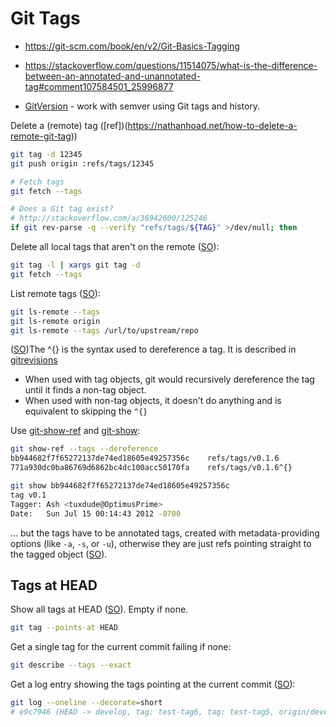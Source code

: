 # Git Tags

* <https://git-scm.com/book/en/v2/Git-Basics-Tagging>
* <https://stackoverflow.com/questions/11514075/what-is-the-difference-between-an-annotated-and-unannotated-tag#comment107584501_25996877>

* [GitVersion](https://gitversion.net/) - work with semver using Git tags and history.

Delete a (remote) tag ([ref])(https://nathanhoad.net/how-to-delete-a-remote-git-tag))

```sh
git tag -d 12345
git push origin :refs/tags/12345

# Fetch tags
git fetch --tags

# Does a Git tag exist?
# http://stackoverflow.com/a/36942600/125246
if git rev-parse -q --verify "refs/tags/${TAG}" >/dev/null; then
```

Delete all local tags that aren't on the remote ([SO](http://stackoverflow.com/a/5373319/125246)):

```sh
git tag -l | xargs git tag -d
git fetch --tags
```

List remote tags ([SO](https://stackoverflow.com/a/25987962/125246)):

```bash
git ls-remote --tags
git ls-remote origin
git ls-remote --tags /url/to/upstream/repo
```

([SO](https://stackoverflow.com/a/15472310/125246))The ^{} is the syntax used to dereference a tag. It is described in [gitrevisions](https://www.kernel.org/pub/software/scm/git/docs/gitrevisions.html#_specifying_revisions.)
* When used with tag objects, git would recursively dereference the tag until it finds a non-tag object.
* When used with non-tag objects, it doesn't do anything and is equivalent to skipping the `^{}`

Use [git-show-ref](https://www.kernel.org/pub/software/scm/git/docs/git-show-ref.html) and [git-show](https://www.kernel.org/pub/software/scm/git/docs/git-show.html):

```bash
git show-ref --tags --dereference
bb944682f7f65272137de74ed18605e49257356c    refs/tags/v0.1.6
771a930dc0ba86769d6862bc4dc100acc50170fa    refs/tags/v0.1.6^{}

git show bb944682f7f65272137de74ed18605e49257356c
tag v0.1
Tagger: Ash <tuxdude@OptimusPrime>
Date:   Sun Jul 15 00:14:43 2012 -0700
```

... but the tags have to be annotated tags, created with metadata-providing options (like `-a`, `-s`, or `-u`), otherwise they are just refs pointing straight to the tagged object ([SO](https://stackoverflow.com/a/2534787/125246K)).

## Tags at HEAD

Show all tags at HEAD ([SO](https://stackoverflow.com/a/15353441/125246)).  Empty if none.

```bash
git tag --points-at HEAD
```

Get a single tag for the current commit failing if none:

```bash
git describe --tags --exact
```

Get a log entry showing the tags pointing at the current commit ([SO](https://stackoverflow.com/a/8818031/125246)):

```bash
git log --oneline --decorate=short
# e9c7946 (HEAD -> develop, tag: test-tag6, tag: test-tag5, origin/develop) Log
```
